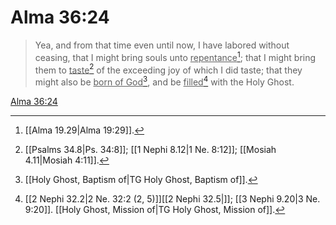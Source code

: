 # Alma 36:24

> Yea, and from that time even until now, I have labored without ceasing, that I might bring souls unto <u>repentance</u>[^a]; that I might bring them to <u>taste</u>[^b] of the exceeding joy of which I did taste; that they might also be <u>born of God</u>[^c], and be <u>filled</u>[^d] with the Holy Ghost.

[Alma 36:24](https://www.churchofjesuschrist.org/study/scriptures/bofm/alma/36?lang=eng&id=p24#p24)


[^a]: [[Alma 19.29|Alma 19:29]].  
[^b]: [[Psalms 34.8|Ps. 34:8]]; [[1 Nephi 8.12|1 Ne. 8:12]]; [[Mosiah 4.11|Mosiah 4:11]].  
[^c]: [[Holy Ghost, Baptism of|TG Holy Ghost, Baptism of]].  
[^d]: [[2 Nephi 32.2|2 Ne. 32:2 (2, 5)]][[2 Nephi 32.5|]]; [[3 Nephi 9.20|3 Ne. 9:20]]. [[Holy Ghost, Mission of|TG Holy Ghost, Mission of]].  
